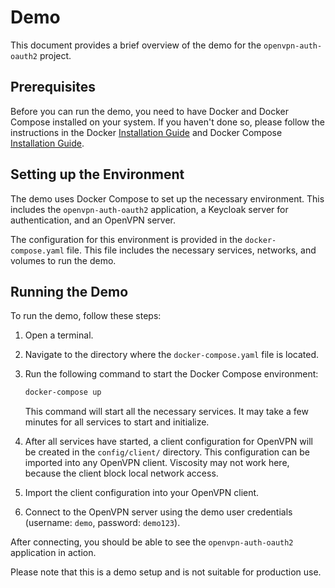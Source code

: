 # Demo

This document provides a brief overview of the demo for the `openvpn-auth-oauth2` project.

## Prerequisites

Before you can run the demo, you need to have Docker and Docker Compose installed on your system. If you haven't done so,
please follow the instructions in the Docker [Installation Guide](https://docs.docker.com/get-docker/) and
Docker Compose [Installation Guide](https://docs.docker.com/compose/install/).

## Setting up the Environment

The demo uses Docker Compose to set up the necessary environment. This includes the `openvpn-auth-oauth2` application,
a Keycloak server for authentication, and an OpenVPN server.

The configuration for this environment is provided in the `docker-compose.yaml` file.
This file includes the necessary services, networks, and volumes to run the demo.

## Running the Demo

To run the demo, follow these steps:

1. Open a terminal.
2. Navigate to the directory where the `docker-compose.yaml` file is located.
3. Run the following command to start the Docker Compose environment:

   ```bash
   docker-compose up
   ```
   This command will start all the necessary services. It may take a few minutes for all services to start and initialize.

4. After all services have started, a client configuration for OpenVPN will be created in the `config/client/` directory.
   This configuration can be imported into any OpenVPN client.
   Viscosity may not work here, because the client block local network access.
5. Import the client configuration into your OpenVPN client.
6. Connect to the OpenVPN server using the demo user credentials (username: `demo`, password: `demo123`).

After connecting, you should be able to see the `openvpn-auth-oauth2` application in action.

Please note that this is a demo setup and is not suitable for production use.
